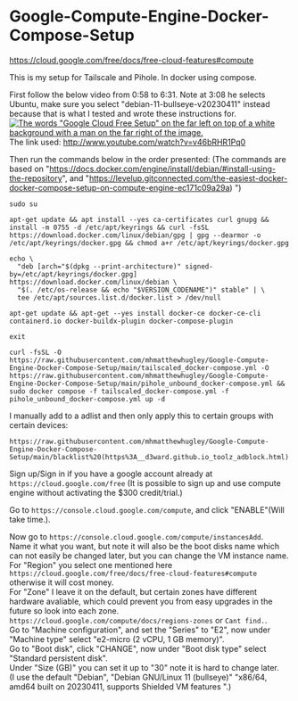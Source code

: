 # Google-Compute-Engine-Docker-Compose-Setup

https://cloud.google.com/free/docs/free-cloud-features#compute

This is my setup for Tailscale and Pihole. In docker using compose.

First follow the below video from 0:58 to 6:31. Note at 3:08 he selects Ubuntu, make sure you select "debian-11-bullseye-v20230411" instead because that is what I tested and wrote these instructions for.
\
[![The words "Google Cloud Free Setup" on the far left on top of a white background with a man on the far right of the image.](http://img.youtube.com/vi/v46bRHR1Pq0/0.jpg)](http://www.youtube.com/watch?v=v46bRHR1Pq0)
\
The link used: http://www.youtube.com/watch?v=v46bRHR1Pq0

Then run the commands below in the order presented: (The commands are based on "https://docs.docker.com/engine/install/debian/#install-using-the-repository", and "https://levelup.gitconnected.com/the-easiest-docker-docker-compose-setup-on-compute-engine-ec171c09a29a)
")

```
sudo su
```
```
apt-get update && apt install --yes ca-certificates curl gnupg && install -m 0755 -d /etc/apt/keyrings && curl -fsSL https://download.docker.com/linux/debian/gpg | gpg --dearmor -o /etc/apt/keyrings/docker.gpg && chmod a+r /etc/apt/keyrings/docker.gpg
```
```
echo \
  "deb [arch="$(dpkg --print-architecture)" signed-by=/etc/apt/keyrings/docker.gpg] https://download.docker.com/linux/debian \
  "$(. /etc/os-release && echo "$VERSION_CODENAME")" stable" | \
  tee /etc/apt/sources.list.d/docker.list > /dev/null
```
```
apt-get update && apt-get --yes install docker-ce docker-ce-cli containerd.io docker-buildx-plugin docker-compose-plugin
```
```
exit
```
```
curl -fsSL -O https://raw.githubusercontent.com/mhmatthewhugley/Google-Compute-Engine-Docker-Compose-Setup/main/tailscaled_docker-compose.yml -O https://raw.githubusercontent.com/mhmatthewhugley/Google-Compute-Engine-Docker-Compose-Setup/main/pihole_unbound_docker-compose.yml && sudo docker compose -f tailscaled_docker-compose.yml -f pihole_unbound_docker-compose.yml up -d
```

I manually add to a adlist and then only apply this to certain groups with certain devices:
```
https://raw.githubusercontent.com/mhmatthewhugley/Google-Compute-Engine-Docker-Compose-Setup/main/blacklist%20(https%3A__d3ward.github.io_toolz_adblock.html)
```

Sign up/Sign in if you have a google account already at ```https://cloud.google.com/free``` (It is possible to sign up and use compute engine without activating the $300 credit/trial.)

Go to ```https://console.cloud.google.com/compute```, and click "ENABLE"(Will take time.).

Now go to ```https://console.cloud.google.com/compute/instancesAdd```.
\
Name it what you want, but note it will also be the boot disks name which can not easily be changed later, but you can change the VM instance name.
\
For "Region" you select one mentioned here ```https://cloud.google.com/free/docs/free-cloud-features#compute``` otherwise it will cost money.
\
For "Zone" I leave it on the default, but certain zones have different hardware avaliable, which could prevent you from easy upgrades in the future so look into each zone. ```https://cloud.google.com/compute/docs/regions-zones``` or ```Cant find.```.
\
Go to "Machine configuration", and set the "Series" to "E2", now under "Machine type" select "e2-micro (2 vCPU, 1 GB memory)".
\
Go to "Boot disk", click "CHANGE", now under "Boot disk type" select "Standard persistent disk".
\
Under "Size (GB)" you can set it up to "30" note it is hard to change later.
\
(I use the default "Debian", "Debian GNU/Linux 11 (bullseye)" "x86/64, amd64 built on 20230411, supports Shielded VM features
".)
